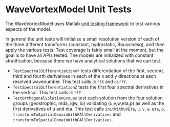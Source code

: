 WaveVortexModel Unit Tests
==============

The WaveVortexModel uses Matlab [unit testing framework](https://www.mathworks.com/help/matlab/write-unit-tests.html) to test various aspects of the model.

In general the unit tests will initialize a small resolution version of each of the three different transforms (constant, hydrostatic, Boussinesq), and then apply the various tests. Test coverage is fairly small at the moment, but the goal is to have all APIs tested. The models are initialized with constant stratification, because there we have analytical solutions that we can test.

- `TestSpectralDifferentiationXY` tests differentiation of the first, second, third and fourth derivatives in each of the x and y directions at each resolved wavenumber. This test calls `diffX` and `diffY`.
- `TestSpectralDifferentiationZ` tests the first four spectral derivatives in the vertical. This test calls `diffZ`.
- `TestOrthogonalSolutionGroups` test each solution from the four solution groups (geostrophic, mda, igw, io) validating (u,v,w,eta,p) as well as the first derivatives of u and eta. This test calls `initWithUVEta`, `u`, `v`, `w`, `eta`, `p`, `transformToSpatialDomainWithFAllDerivatives` and `transformToSpatialDomainWithGAllDerivatives`.  
